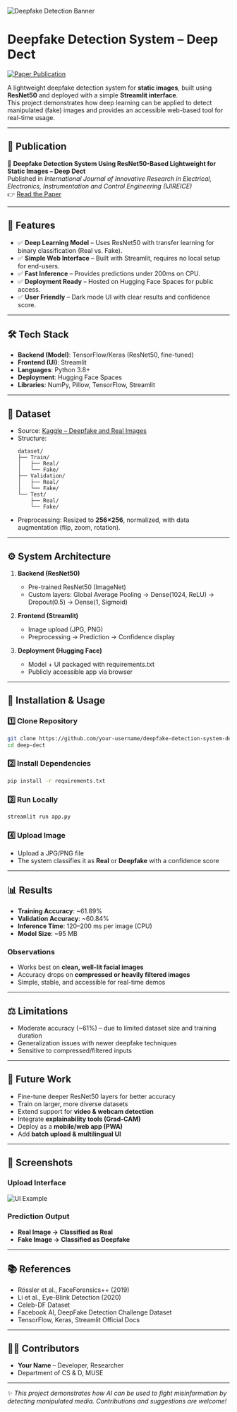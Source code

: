![Deepfake Detection Banner]()

# Deepfake Detection System – Deep Dect  

[![Paper Publication](https://img.shields.io/badge/Paper-IJIREICE-blue)](https://ijireeice.com/papers/deepfake-detection-system-using-resnet50-based-lightweight-for-static-images-deep-dect/)  

A lightweight deepfake detection system for **static images**, built using **ResNet50** and deployed with a simple **Streamlit interface**.  
This project demonstrates how deep learning can be applied to detect manipulated (fake) images and provides an accessible web-based tool for real-time usage.  

---

## 🔗 Publication  
📄 **Deepfake Detection System Using ResNet50-Based Lightweight for Static Images – Deep Dect**  
Published in *International Journal of Innovative Research in Electrical, Electronics, Instrumentation and Control Engineering (IJIREICE)*  
👉 [Read the Paper](https://ijireeice.com/papers/deepfake-detection-system-using-resnet50-based-lightweight-for-static-images-deep-dect/)  

---

## 📌 Features  
- ✅ **Deep Learning Model** – Uses ResNet50 with transfer learning for binary classification (Real vs. Fake).  
- ✅ **Simple Web Interface** – Built with Streamlit, requires no local setup for end-users.  
- ✅ **Fast Inference** – Provides predictions under 200ms on CPU.  
- ✅ **Deployment Ready** – Hosted on Hugging Face Spaces for public access.  
- ✅ **User Friendly** – Dark mode UI with clear results and confidence score.  

---

## 🛠️ Tech Stack  
- **Backend (Model)**: TensorFlow/Keras (ResNet50, fine-tuned)  
- **Frontend (UI)**: Streamlit  
- **Languages**: Python 3.8+  
- **Deployment**: Hugging Face Spaces  
- **Libraries**: NumPy, Pillow, TensorFlow, Streamlit  

---

## 📂 Dataset  
- Source: [Kaggle – Deepfake and Real Images](https://www.kaggle.com/datasets/manjilkarki/deepfake-and-real-images)  
- Structure:  
  ```
  dataset/
  ├── Train/
  │   ├── Real/
  │   └── Fake/
  ├── Validation/
  │   ├── Real/
  │   └── Fake/
  └── Test/
      ├── Real/
      └── Fake/
  ```  
- Preprocessing: Resized to **256×256**, normalized, with data augmentation (flip, zoom, rotation).  

---

## ⚙️ System Architecture  
1. **Backend (ResNet50)**  
   - Pre-trained ResNet50 (ImageNet)  
   - Custom layers: Global Average Pooling → Dense(1024, ReLU) → Dropout(0.5) → Dense(1, Sigmoid)  

2. **Frontend (Streamlit)**  
   - Image upload (JPG, PNG)  
   - Preprocessing → Prediction → Confidence display  

3. **Deployment (Hugging Face)**  
   - Model + UI packaged with requirements.txt  
   - Publicly accessible app via browser  

---

## 🚀 Installation & Usage  

### 1️⃣ Clone Repository  
```bash
git clone https://github.com/your-username/deepfake-detection-system-deep-dect.git
cd deep-dect
```

### 2️⃣ Install Dependencies  
```bash
pip install -r requirements.txt
```

### 3️⃣ Run Locally  
```bash
streamlit run app.py
```

### 4️⃣ Upload Image  
- Upload a JPG/PNG file  
- The system classifies it as **Real** or **Deepfake** with a confidence score  

---

## 📊 Results  
- **Training Accuracy**: ~61.89%  
- **Validation Accuracy**: ~60.84%  
- **Inference Time**: 120–200 ms per image (CPU)  
- **Model Size**: ~95 MB  

### Observations  
- Works best on **clean, well-lit facial images**  
- Accuracy drops on **compressed or heavily filtered images**  
- Simple, stable, and accessible for real-time demos  

---

## ⚖️ Limitations  
- Moderate accuracy (~61%) – due to limited dataset size and training duration  
- Generalization issues with newer deepfake techniques  
- Sensitive to compressed/filtered inputs  

---

## 🔮 Future Work  
- Fine-tune deeper ResNet50 layers for better accuracy  
- Train on larger, more diverse datasets  
- Extend support for **video & webcam detection**  
- Integrate **explainability tools (Grad-CAM)**  
- Deploy as a **mobile/web app (PWA)**  
- Add **batch upload & multilingual UI**  

---

## 📸 Screenshots  
### Upload Interface  
![UI Example]()  

### Prediction Output  
- **Real Image → Classified as Real**  
- **Fake Image → Classified as Deepfake**  

---

## 📚 References  
- Rössler et al., FaceForensics++ (2019)  
- Li et al., Eye-Blink Detection (2020)  
- Celeb-DF Dataset  
- Facebook AI, DeepFake Detection Challenge Dataset  
- TensorFlow, Keras, Streamlit Official Docs  

---

## 👨‍💻 Contributors  
- **Your Name** – Developer, Researcher  
- Department of CS & D, MUSE  

---

✨ *This project demonstrates how AI can be used to fight misinformation by detecting manipulated media. Contributions and suggestions are welcome!*  
